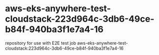 # aws-eks-anywhere-test-cloudstack-223d964c-3db6-49ce-b84f-940ba3f1e7a4-16
repository for use with E2E test job aws-eks-anywhere-test-cloudstack:223d964c-3db6-49ce-b84f-940ba3f1e7a4-16
